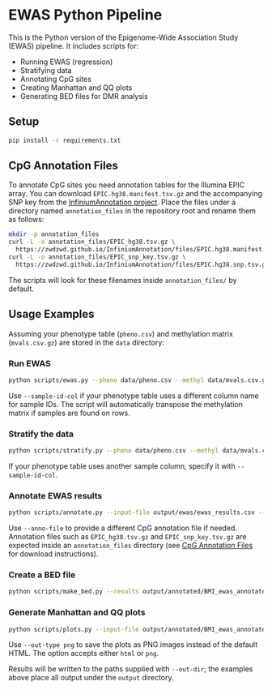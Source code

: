 # EWAS Python Pipeline

This is the Python version of the Epigenome-Wide Association Study (EWAS) pipeline.
It includes scripts for:

- Running EWAS (regression)  
- Stratifying data  
- Annotating CpG sites  
- Creating Manhattan and QQ plots  
- Generating BED files for DMR analysis

## Setup

```bash
pip install -r requirements.txt
```

## CpG Annotation Files

To annotate CpG sites you need annotation tables for the Illumina EPIC array.
You can download `EPIC.hg38.manifest.tsv.gz` and the accompanying SNP key from
the [InfiniumAnnotation project](https://zwdzwd.github.io/InfiniumAnnotation/).
Place the files under a directory named `annotation_files` in the repository
root and rename them as follows:

```bash
mkdir -p annotation_files
curl -L -o annotation_files/EPIC_hg38.tsv.gz \
  https://zwdzwd.github.io/InfiniumAnnotation/files/EPIC.hg38.manifest.tsv.gz
curl -L -o annotation_files/EPIC_snp_key.tsv.gz \
  https://zwdzwd.github.io/InfiniumAnnotation/files/EPIC.hg38.snp.tsv.gz
```

The scripts will look for these filenames inside `annotation_files/` by
default.

## Usage Examples

Assuming your phenotype table (`pheno.csv`) and methylation matrix (`mvals.csv.gz`) are stored in the `data` directory:

### Run EWAS
```bash
python scripts/ewas.py --pheno data/pheno.csv --methyl data/mvals.csv.gz --assoc BMI --out-dir output/ewas
```
Use `--sample-id-col` if your phenotype table uses a different column name for sample IDs. The script will automatically transpose the methylation matrix if samples are found on rows.

### Stratify the data
```bash
python scripts/stratify.py --pheno data/pheno.csv --methyl data/mvals.csv.gz --stratify sex re --out-dir output/stratified
```
If your phenotype table uses another sample column, specify it with `--sample-id-col`.

### Annotate EWAS results
```bash
python scripts/annotate.py --input-file output/ewas/ewas_results.csv --out-dir output/annotated --assoc BMI --stratified no
```
Use `--anno-file` to provide a different CpG annotation file if needed.
Annotation files such as `EPIC_hg38.tsv.gz` and `EPIC_snp_key.tsv.gz` are expected inside an `annotation_files` directory (see [CpG Annotation Files](#cpg-annotation-files) for download instructions).

### Create a BED file
```bash
python scripts/make_bed.py --results output/annotated/BMI_ewas_annotated_results.csv --assoc BMI --out-dir output/bed --p-threshold 1e-5
```

### Generate Manhattan and QQ plots
```bash
python scripts/plots.py --input-file output/annotated/BMI_ewas_annotated_results.csv --assoc BMI --out-dir output/plots
```
Use `--out-type png` to save the plots as PNG images instead of the default HTML.
The option accepts either `html` or `png`.

Results will be written to the paths supplied with `--out-dir`; the examples above place all output under the `output` directory.

